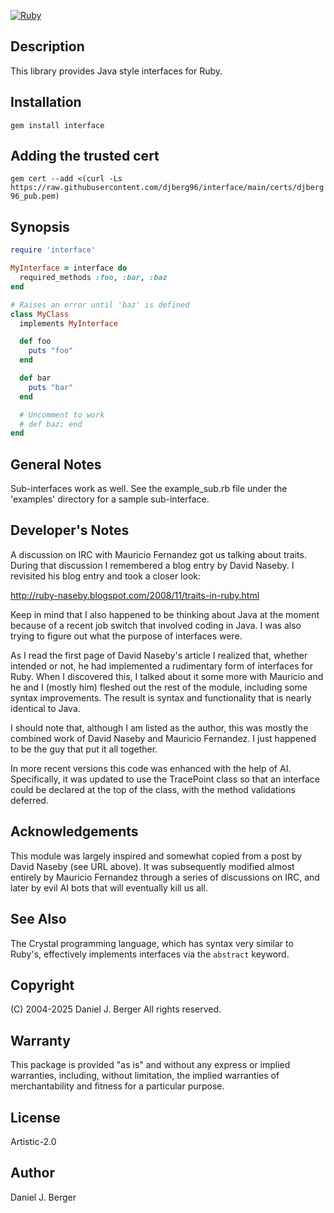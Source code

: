 [![Ruby](https://github.com/djberg96/interface/actions/workflows/ruby.yml/badge.svg)](https://github.com/djberg96/interface/actions/workflows/ruby.yml)

## Description
This library provides Java style interfaces for Ruby.

## Installation
`gem install interface`

## Adding the trusted cert
`gem cert --add <(curl -Ls https://raw.githubusercontent.com/djberg96/interface/main/certs/djberg96_pub.pem)`

## Synopsis
```ruby
require 'interface'

MyInterface = interface do
  required_methods :foo, :bar, :baz
end

# Raises an error until 'baz' is defined
class MyClass
  implements MyInterface

  def foo
    puts "foo"
  end

  def bar
    puts "bar"
  end

  # Uncomment to work
  # def baz; end
end
```
   
## General Notes
Sub-interfaces work as well. See the example_sub.rb file under the 'examples'
directory for a sample sub-interface.

## Developer's Notes
A discussion on IRC with Mauricio Fernandez got us talking about traits.
During that discussion I remembered a blog entry by David Naseby. I 
revisited his blog entry and took a closer look:

http://ruby-naseby.blogspot.com/2008/11/traits-in-ruby.html

Keep in mind that I also happened to be thinking about Java at the moment
because of a recent job switch that involved coding in Java. I was also
trying to figure out what the purpose of interfaces were.

As I read the first page of David Naseby's article I realized that,
whether intended or not, he had implemented a rudimentary form of interfaces
for Ruby. When I discovered this, I talked about it some more with Mauricio
and he and I (mostly him) fleshed out the rest of the module, including some
syntax improvements. The result is syntax and functionality that is nearly
identical to Java.

I should note that, although I am listed as the author, this was mostly the
combined work of David Naseby and Mauricio Fernandez. I just happened to be
the guy that put it all together.

In more recent versions this code was enhanced with the help of AI.
Specifically, it was updated to use the TracePoint class so that an
interface could be declared at the top of the class, with the method
validations deferred.

## Acknowledgements
This module was largely inspired and somewhat copied from a post by
David Naseby (see URL above). It was subsequently modified almost entirely
by Mauricio Fernandez through a series of discussions on IRC, and later
by evil AI bots that will eventually kill us all.

## See Also
The Crystal programming language, which has syntax very similar to Ruby's,
effectively implements interfaces via the `abstract` keyword.
	
## Copyright
(C) 2004-2025 Daniel J. Berger
All rights reserved.
	
## Warranty
This package is provided "as is" and without any express or
implied warranties, including, without limitation, the implied
warranties of merchantability and fitness for a particular purpose.
	
## License
Artistic-2.0
	
## Author
Daniel J. Berger
